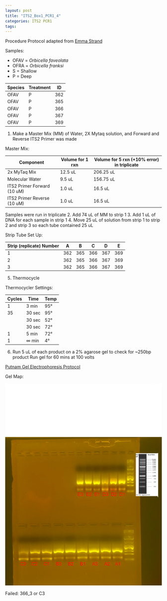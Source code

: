 ```yaml
---
layout: post
title: "ITS2_Box1_PCR1_4"
categories: ITS2 PCR1
tags:
---
```






Procedure
Protocol adapted from [Emma Strand](https://emmastrand.github.io/EmmaStrand_Notebook/16s,-ITS2,-23s-PCR-Protocol-Testing/)

Samples:
- OFAV = *Orbicella faveolata*
- OFRA = *Orbicella franksi*
- S = Shallow
- P = Deep

| Species | Treatment | ID   |
|---------|-----------|------|
| OFAV    | P         | 362  |
| OFAV    | P         | 365  |
| OFAV    | P         | 366  |
| OFAV    | P         | 367  |
| OFAV    | P         | 369  |

1. Make a Master Mix (MM) of Water, 2X Mytaq solution, and Forward and Reverse ITS2 Primer was made

Master Mix:

| Component                   | Volume for 1 rxn  |  Volume for 5 rxn (+10% error) in triplicate |
|-----------------------------|-------------------|---------------------------------------------|
| 2x MyTaq Mix                | 12.5 uL           | 206.25 uL                                   |
| Molecular Water             | 9.5 uL            | 156.75 uL                                   |
| ITS2 Primer Forward (10 uM) | 1.0 uL            | 16.5 uL                                     |
| ITS2 Primer Reverse (10 uM) | 1.0 uL            | 16.5 uL                                     |

Samples were run in triplicate
2. Add 74 uL of MM to strip 1
3. Add 1 uL of DNA for each sample in strip 1
4. Move 25 uL of solution from strip 1 to strip 2 and strip 3 so each tube contained 25 uL

Strip Tube Set Up:

| Strip (replicate) Number | A   | B   | C   | D   | E   |
|--------------------------|-----|-----|-----|-----|-----|
| 1                        | 362 | 365 | 366 | 367 | 369 |
| 2                        | 362 | 365 | 366 | 367 | 369 |
| 3                        | 362 | 365 | 366 | 367 | 369 |


5. Thermocycle

Thermocycler Settings:

| Cycles | Time   | Temp |
|--------|--------|------|
| 1 	   | 3 min  | 95°  |
| 35     | 30 sec | 95°  |
|        | 30 sec | 52°  |
|        | 30 sec | 72°  |
| 1      | 5 min  | 72°  |
| 1      | ∞ min  | 4°   |

6. Run 5 uL of each product on a 2% agarose gel to check for ~250bp product
   Run gel for 60 mins at 100 volts

[Putnam Gel Electrophoresis Protocol](https://emmastrand.github.io/EmmaStrand_Notebook/Gel-Electrophoresis-Protocol/)


Gel Map:

![](https://raw.githubusercontent.com/wdunster/WDPrada_Lab_Notebook/master/images/ITS2_Gel4.png)

Failed: 366_3 or C3
